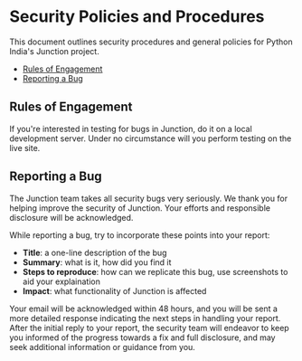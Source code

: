 # Security Policies and Procedures

This document outlines security procedures and general policies for Python India's Junction
project.

- [Rules of Engagement](#rules-of-engagement)
- [Reporting a Bug](#reporting-a-bug)

## Rules of Engagement

If you're interested in testing for bugs in Junction, do it on a local development server.
Under no circumstance will you perform testing on the live site.


## Reporting a Bug

The Junction team takes all security bugs very seriously. We thank you for
helping improve the security of Junction. Your efforts and responsible disclosure
will be acknowledged.

While reporting a bug, try to incorporate these points into your report:

- **Title**: a one-line description of the bug
- **Summary**: what is it, how did you find it
- **Steps to reproduce**: how can we replicate this bug, use screenshots to aid your explaination
- **Impact**: what functionality of Junction is affected

Your email will be acknowledged within 48 hours, and you will be sent a 
more detailed response indicating the next steps in handling your report.
After the initial reply to your report, the security team will endeavor to keep
you informed of the progress towards a fix and full disclosure,
and may seek additional information or guidance from you.
